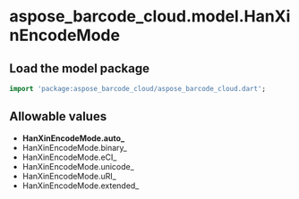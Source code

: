 # aspose_barcode_cloud.model.HanXinEncodeMode

## Load the model package

```dart
import 'package:aspose_barcode_cloud/aspose_barcode_cloud.dart';
```

## Allowable values

* **HanXinEncodeMode.auto_**
* HanXinEncodeMode.binary_
* HanXinEncodeMode.eCI_
* HanXinEncodeMode.unicode_
* HanXinEncodeMode.uRI_
* HanXinEncodeMode.extended_

